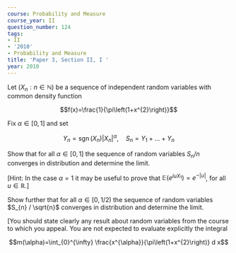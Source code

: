 ```yaml
---
course: Probability and Measure
course_year: II
question_number: 124
tags:
- II
- '2010'
- Probability and Measure
title: 'Paper 3, Section II, I '
year: 2010
---
```




Let $\left(X_{n}: n \in \mathbb{N}\right)$ be a sequence of independent random variables with common density function

$$f(x)=\frac{1}{\pi\left(1+x^{2}\right)}$$

Fix $\alpha \in[0,1]$ and set

$$Y_{n}=\operatorname{sgn}\left(X_{n}\right)\left|X_{n}\right|^{\alpha}, \quad S_{n}=Y_{1}+\ldots+Y_{n}$$

Show that for all $\alpha \in[0,1]$ the sequence of random variables $S_{n} / n$ converges in distribution and determine the limit.

[Hint: In the case $\alpha=1$ it may be useful to prove that $\mathbb{E}\left(e^{i u X_{1}}\right)=e^{-|u|}$, for all $\left.u \in \mathbb{R} .\right]$

Show further that for all $\alpha \in[0,1 / 2)$ the sequence of random variables $S_{n} / \sqrt{n}$ converges in distribution and determine the limit.

[You should state clearly any result about random variables from the course to which you appeal. You are not expected to evaluate explicitly the integral

$$m(\alpha)=\int_{0}^{\infty} \frac{x^{\alpha}}{\pi\left(1+x^{2}\right)} d x$$